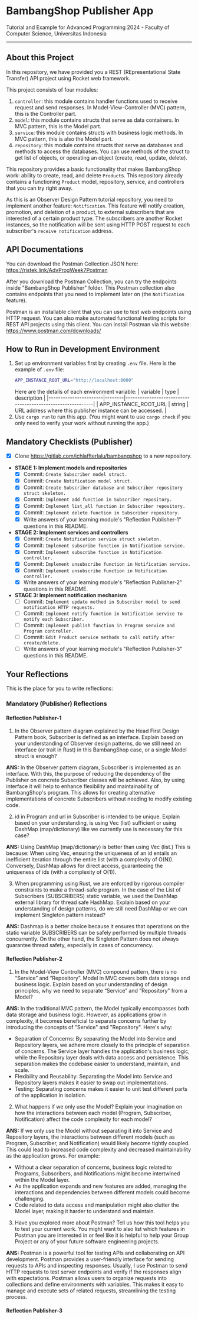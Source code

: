 # BambangShop Publisher App
Tutorial and Example for Advanced Programming 2024 - Faculty of Computer Science, Universitas Indonesia

---

## About this Project
In this repository, we have provided you a REST (REpresentational State Transfer) API project using Rocket web framework.

This project consists of four modules:
1.  `controller`: this module contains handler functions used to receive request and send responses.
    In Model-View-Controller (MVC) pattern, this is the Controller part.
2.  `model`: this module contains structs that serve as data containers.
    In MVC pattern, this is the Model part.
3.  `service`: this module contains structs with business logic methods.
    In MVC pattern, this is also the Model part.
4.  `repository`: this module contains structs that serve as databases and methods to access the databases.
    You can use methods of the struct to get list of objects, or operating an object (create, read, update, delete).

This repository provides a basic functionality that makes BambangShop work: ability to create, read, and delete `Product`s.
This repository already contains a functioning `Product` model, repository, service, and controllers that you can try right away.

As this is an Observer Design Pattern tutorial repository, you need to implement another feature: `Notification`.
This feature will notify creation, promotion, and deletion of a product, to external subscribers that are interested of a certain product type.
The subscribers are another Rocket instances, so the notification will be sent using HTTP POST request to each subscriber's `receive notification` address.

## API Documentations

You can download the Postman Collection JSON here: https://ristek.link/AdvProgWeek7Postman

After you download the Postman Collection, you can try the endpoints inside "BambangShop Publisher" folder.
This Postman collection also contains endpoints that you need to implement later on (the `Notification` feature).

Postman is an installable client that you can use to test web endpoints using HTTP request.
You can also make automated functional testing scripts for REST API projects using this client.
You can install Postman via this website: https://www.postman.com/downloads/

## How to Run in Development Environment
1.  Set up environment variables first by creating `.env` file.
    Here is the example of `.env` file:
    ```bash
    APP_INSTANCE_ROOT_URL="http://localhost:8000"
    ```
    Here are the details of each environment variable:
    | variable              | type   | description                                                |
    |-----------------------|--------|------------------------------------------------------------|
    | APP_INSTANCE_ROOT_URL | string | URL address where this publisher instance can be accessed. |
2.  Use `cargo run` to run this app.
    (You might want to use `cargo check` if you only need to verify your work without running the app.)

## Mandatory Checklists (Publisher)
-   [x] Clone https://gitlab.com/ichlaffterlalu/bambangshop to a new repository.
-   **STAGE 1: Implement models and repositories**
    -   [x] Commit: `Create Subscriber model struct.`
    -   [x] Commit: `Create Notification model struct.`
    -   [x] Commit: `Create Subscriber database and Subscriber repository struct skeleton.`
    -   [x] Commit: `Implement add function in Subscriber repository.`
    -   [x] Commit: `Implement list_all function in Subscriber repository.`
    -   [x] Commit: `Implement delete function in Subscriber repository.`
    -   [x] Write answers of your learning module's "Reflection Publisher-1" questions in this README.
-   **STAGE 2: Implement services and controllers**
    -   [x] Commit: `Create Notification service struct skeleton.`
    -   [x] Commit: `Implement subscribe function in Notification service.`
    -   [x] Commit: `Implement subscribe function in Notification controller.`
    -   [x] Commit: `Implement unsubscribe function in Notification service.`
    -   [x] Commit: `Implement unsubscribe function in Notification controller.`
    -   [x] Write answers of your learning module's "Reflection Publisher-2" questions in this README.
-   **STAGE 3: Implement notification mechanism**
    -   [ ] Commit: `Implement update method in Subscriber model to send notification HTTP requests.`
    -   [ ] Commit: `Implement notify function in Notification service to notify each Subscriber.`
    -   [ ] Commit: `Implement publish function in Program service and Program controller.`
    -   [ ] Commit: `Edit Product service methods to call notify after create/delete.`
    -   [ ] Write answers of your learning module's "Reflection Publisher-3" questions in this README.

## Your Reflections
This is the place for you to write reflections:

### Mandatory (Publisher) Reflections

#### Reflection Publisher-1
1. In the Observer pattern diagram explained by the Head First Design Pattern book, Subscriber is defined as an interface. 
Explain based on your understanding of Observer design patterns, 
do we still need an interface (or trait in Rust) in this BambangShop case, or a single Model struct is enough?

**ANS:** In the Observer pattern diagram, Subscriber is implemented as an interface.
With this, the purpose of reducing the dependency of the Publisher on concrete Subscriber classes will be achieved. 
Also, by using interface it will help to enhance flexibility and maintainability of BambangShop's program.
This allows for creating alternative implementations of concrete Subscribers without needing to modify existing code. 

2. id in Program and url in Subscriber is intended to be unique. 
Explain based on your understanding, 
is using Vec (list) sufficient or using DashMap (map/dictionary) like we currently use is necessary for this case?

**ANS:** Using DashMap (map/dictionary) is better than using Vec (list.)
This is because: When using Vec, ensuring the uniqueness of an id entails an inefficient iteration through the entire list (with a complexity of O(N)). 
Conversely, DashMap allows for direct access, guaranteeing the uniqueness of ids (with a complexity of O(1)).

3. When programming using Rust, we are enforced by rigorous compiler constraints to make a thread-safe program. 
In the case of the List of Subscribers (SUBSCRIBERS) static variable, we used the DashMap external library for thread safe HashMap. 
Explain based on your understanding of design patterns, 
do we still need DashMap or we can implement Singleton pattern instead?

**ANS:** Dashmap is a better choice because it ensures that operations on the static variable SUBSCRIBERS can be safely performed by multiple threads concurrently. 
On the other hand, the Singleton Pattern does not always guarantee thread safety, especially in cases of concurrency. 

#### Reflection Publisher-2
1. In the Model-View Controller (MVC) compound pattern, there is no “Service” and “Repository”.
Model in MVC covers both data storage and business logic.
Explain based on your understanding of design principles, why we need to separate “Service” and “Repository” from a Model?

**ANS:** In the traditional MVC pattern, the Model typically encompasses both data storage and business logic. 
However, as applications grow in complexity, it becomes beneficial to separate concerns further by introducing the concepts of "Service" and "Repository". Here's why:

- Separation of Concerns: By separating the Model into Service and Repository layers, we adhere more closely to the principle of separation of concerns. The Service layer handles the application's business logic, while the Repository layer deals with data access and persistence. This separation makes the codebase easier to understand, maintain, and scale.
- Flexibility and Reusability: Separating the Model into Service and Repository layers makes it easier to swap out implementations. 
- Testing: Separating concerns makes it easier to unit test different parts of the application in isolation. 

2. What happens if we only use the Model?
Explain your imagination on how the interactions between each model (Program, Subscriber, Notification)
affect the code complexity for each model?

**ANS:** If we only use the Model without separating it into Service and Repository layers, the interactions between different models (such as Program, Subscriber, and Notification) would likely become tightly coupled.
This could lead to increased code complexity and decreased maintainability as the application grows. For example:

- Without a clear separation of concerns, business logic related to Programs, Subscribers, and Notifications might become intertwined within the Model layer.
- As the application expands and new features are added, managing the interactions and dependencies between different models could become challenging.
- Code related to data access and manipulation might also clutter the Model layer, making it harder to understand and maintain.

3. Have you explored more about Postman? Tell us how this tool helps you to test your current work.
You might want to also list which features in Postman you are interested in or feel like it is helpful to help your Group Project or any of your future software engineering projects.

**ANS:** Postman is a powerful tool for testing APIs and collaborating on API development. Postman provides a user-friendly interface for sending requests to APIs and inspecting responses.
Usually, I use Postman to send HTTP requests to test server endpoints and verify if the responses align with expectations.
Postman allows users to organize requests into collections and define environments with variables. 
This makes it easy to manage and execute sets of related requests, streamlining the testing process.

#### Reflection Publisher-3
